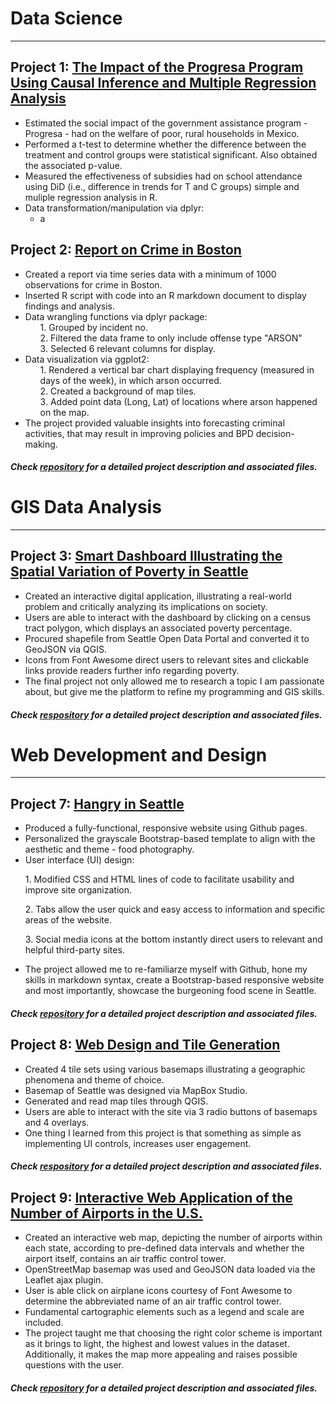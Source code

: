 # Data Science
***
## Project 1: **[The Impact of the Progresa Program Using Causal Inference and Multiple Regression Analysis](https://richdait.github.io/Causality_Regression_Progresa/)**
* Estimated the social impact of the government assistance program - Progresa - had on the welfare of poor, rural households in Mexico.
* Performed a t-test to determine whether the difference between the treatment and control groups were statistical significant. Also obtained the associated p-value.
* Measured the effectiveness of subsidies had on school attendance using DiD (i.e., difference in trends for T and C groups) simple and muliple regression analysis in R.
* Data transformation/manipulation via dplyr:
  <ul> <li> a </li></ul>

## Project 2: **[Report on Crime in Boston](https://richdait.github.io/Extra-Credit---Crime-in-Boston/)**
* Created a report via time series data with a minimum of 1000 observations for crime in Boston.
* Inserted R script with code into an R markdown document to display findings and analysis.
* Data wrangling functions via dplyr package:
  <ul> 1. Grouped by incident no. </ul>
  <ul> 2. Filtered the data frame to only include offense type "ARSON" </ul>
  <ul> 3. Selected 6 relevant columns for display. </ul>
* Data visualization via ggplot2:
  <ul> 1. Rendered a vertical bar chart displaying frequency (measured in days of the week), in which arson occurred. </ul>
  <ul> 2. Created a background of map tiles.</ul>
  <ul> 3. Added point data (Long, Lat) of locations where arson happened on the map.</ul>
* The project provided valuable insights into forecasting criminal activities, that may result in improving policies and BPD decision-making.

##### Check [repository](https://github.com/richdait/Extra-Credit---Crime-in-Boston) for a detailed project description and associated files.

# GIS Data Analysis
***
## Project 3: **[Smart Dashboard Illustrating the Spatial Variation of Poverty in Seattle](https://richdait.github.io/Final_Project_Poverty/poverty)**
* Created an interactive digital application, illustrating a real-world problem and critically analyzing its implications on society.
* Users are able to interact with the dashboard by clicking on a census tract polygon, which displays an associated poverty percentage.
* Procured shapefile from Seattle Open Data Portal and converted it to GeoJSON via QGIS.
* Icons from Font Awesome direct users to relevant sites and clickable links provide readers further info regarding poverty.
* The final project not only allowed me to research a topic I am passionate about, but give me the platform to refine my programming and GIS skills.

##### Check [respository](https://github.com/richdait/Final_Project_Poverty) for a detailed project description and associated files.

# Web Development and Design
***
## Project 7: **[Hangry in Seattle](https://richdait.github.io/)**
* Produced a fully-functional, responsive website using Github pages.
* Personalized the grayscale Bootstrap-based template to align with the aesthetic and theme - food photography.
* User interface (UI) design:
<ul> 1. Modified CSS and HTML lines of code to facilitate usability and improve site organization. </ul>
<ul> 2. Tabs allow the user quick and easy access to information and specific areas of the website. </ul>
<ul> 3. Social media icons at the bottom instantly direct users to relevant and helpful third-party sites. </ul>

* The project allowed me to re-familiarze myself with Github, hone my skills in markdown syntax, create a Bootstrap-based responsive website and most importantly, showcase the burgeoning food scene in Seattle.

##### Check [repository](https://github.com/richdait/richdait.github.io) for a detailed project description and associated files.

## Project 8: **[Web Design and Tile Generation](https://richdait.github.io/Socioeconomic_Index_and_Seahawks_Tile_Sets/index.html)**
* Created 4 tile sets using various basemaps illustrating a geographic phenomena and theme of choice.
* Basemap of Seattle was designed via MapBox Studio.
* Generated and read map tiles through QGIS.
* Users are able to interact with the site via 3 radio buttons of basemaps and 4 overlays.
* One thing I learned from this project is that something as simple as implementing UI controls, increases user engagement.
##### Check [respository](https://github.com/richdait/Socioeconomic_Index_and_Seahawks_Tile_Sets) for a detailed project description and associated files.
## Project 9: **[Interactive Web Application of the Number of Airports in the U.S.](https://richdait.github.io/lab4_WebMapApp/)**
* Created an interactive web map, depicting the number of airports within each state, according to pre-defined data intervals and whether the airport itself, contains an air traffic control tower.
* OpenStreetMap basemap was used and GeoJSON data loaded via the Leaflet ajax plugin.
* User is able click on airplane icons courtesy of Font Awesome to determine the abbreviated name of an air traffic control tower. 
* Fundamental cartographic elements such as a legend and scale are included.
* The project taught me that choosing the right color scheme is important as it brings to light, the highest and lowest values in the dataset. Additionally, it makes the map more appealing and raises possible questions with the user.

##### Check [repository](https://github.com/richdait/lab4_WebMapApp) for a detailed project description and associated files.
